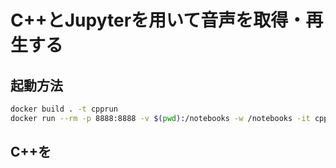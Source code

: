 # C++とJupyterを用いて音声を取得・再生する

## 起動方法

```bash
docker build . -t cpprun
docker run --rm -p 8888:8888 -v $(pwd):/notebooks -w /notebooks -it cpprun  jupyter notebook --allow-root --ip 0.0.0.0
```

## C++を